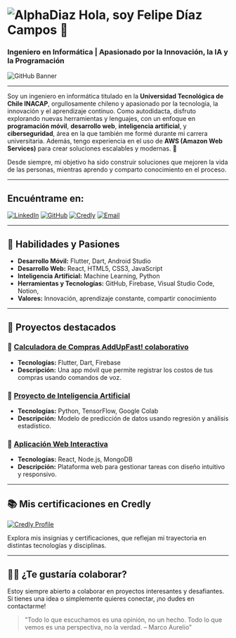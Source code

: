 # ![AlphaDiaz](https://img.icons8.com/ios/50/000000/rocket.png) Hola, soy Felipe Díaz Campos 👋  
### Ingeniero en Informática | Apasionado por la Innovación, la IA y la Programación

![GitHub Banner](https://fs.buttercms.com/resize=width:940/I351RMgSjC6YAj1Ra8pE)

---

Soy un ingeniero en informática titulado en la **Universidad Tecnológica de Chile INACAP**, orgullosamente chileno y apasionado por la tecnología, la innovación y el aprendizaje continuo. Como autodidacta, disfruto explorando nuevas herramientas y lenguajes, con un enfoque en **programación móvil**, **desarrollo web**, **inteligencia artificial**, y **ciberseguridad**, área en la que también me formé durante mi carrera universitaria. Además, tengo experiencia en el uso de **AWS (Amazon Web Services)** para crear soluciones escalables y modernas. 🚀


Desde siempre, mi objetivo ha sido construir soluciones que mejoren la vida de las personas, mientras aprendo y comparto conocimiento en el proceso.

---

## Encuéntrame en:

[![LinkedIn](https://img.shields.io/badge/LinkedIn-Felipe_Diaz_Campos-0077B5?style=for-the-badge&logo=linkedin&logoColor=white&labelColor=101010)](https://www.linkedin.com/in/engineer-felipe-d%C3%ADaz-campos/)
[![GitHub](https://img.shields.io/badge/GitHub-FelipeDiazCampos-6a0dad?style=for-the-badge&logo=github&logoColor=white&labelColor=1e002d)](https://github.com/FelipeDiazCampos)
[![Credly](https://img.shields.io/badge/Credly-Badges_Profile-FF6F00?style=for-the-badge&logo=awesomelists&logoColor=white&labelColor=101010)](https://www.credly.com/users/felipe-diaz.b6fb06db)
[![Email](https://img.shields.io/badge/Email-felipe95dc@gmail.com-D14836?style=for-the-badge&logo=gmail&logoColor=white&labelColor=101010)](mailto:felipe95dc@gmail.com)

---

## 🌟 Habilidades y Pasiones

- **Desarrollo Móvil:** Flutter, Dart, Android Studio  
- **Desarrollo Web:** React, HTML5, CSS3, JavaScript  
- **Inteligencia Artificial:** Machine Learning, Python  
- **Herramientas y Tecnologías:** GitHub, Firebase, Visual Studio Code, Notion, 
- **Valores:** Innovación, aprendizaje constante, compartir conocimiento  

---

## 🚀 Proyectos destacados

### 🔹 [Calculadora de Compras AddUpFast! colaborativo](https://github.com/eleBlue7/proyecto-titulo)
- **Tecnologías:** Flutter, Dart, Firebase  
- **Descripción:** Una app móvil que permite registrar los costos de tus compras usando comandos de voz.  

### 🔹 [Proyecto de Inteligencia Artificial](https://github.com/FelipeDiazCampos/AI-Project)
- **Tecnologías:** Python, TensorFlow, Google Colab  
- **Descripción:** Modelo de predicción de datos usando regresión y análisis estadístico.  

### 🔹 [Aplicación Web Interactiva](https://github.com/FelipeDiazCampos/WebApp-Interactive)
- **Tecnologías:** React, Node.js, MongoDB  
- **Descripción:** Plataforma web para gestionar tareas con diseño intuitivo y responsivo.

---

## 📚 Mis certificaciones en Credly

[![Credly Profile](https://img.shields.io/badge/Credly-View_Badges-FF6F00?style=for-the-badge&logo=awesomelists&logoColor=white&labelColor=101010)](https://www.credly.com/users/felipe-diaz.b6fb06db)

Explora mis insignias y certificaciones, que reflejan mi trayectoria en distintas tecnologías y disciplinas.

---

## 🧑‍💻 ¿Te gustaría colaborar?

Estoy siempre abierto a colaborar en proyectos interesantes y desafiantes. Si tienes una idea o simplemente quieres conectar, ¡no dudes en contactarme!

> "Todo lo que escuchamos es una opinión, no un hecho. Todo lo que vemos es una perspectiva, no la verdad.
– Marco Aurelio" 
